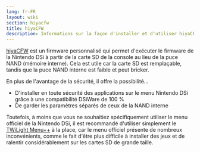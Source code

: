 ```yaml
---
lang: fr-FR
layout: wiki
section: hiyacfw
title: hiyaCFW
description: Informations sur la façon d'installer et d'utiliser hiyaCFW
---
```


[hiyaCFW](https://github.com/RocketRobz/hiyaCFW) est un firmware personnalisé qui permet d'exécuter le firmware de la Nintendo DSi à partir de la carte SD de la console au lieu de la puce NAND (mémoire interne). Cela est utile car la carte SD est remplaçable, tandis que la puce NAND interne est faible et peut bricker.

En plus de l'avantage de la sécurité, il offre la possibilité…
- D'installer en toute sécurité des applications sur le menu Nintendo DSi grâce à une compatibilité DSiWare de 100 %
- De garder les paramètres séparés de ceux de la NAND interne

Toutefois, à moins que vous ne souhaitiez spécifiquement utiliser le menu officiel de la Nintendo DSi, il est recommandé d'utiliser simplement le [TWiLight Menu++](../twilightmenu/) à la place, car le menu officiel présente de nombreux inconvénients, comme le fait d'être plus difficile à installer des jeux et de ralentir considérablement sur les cartes SD de grande taille.
